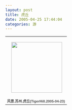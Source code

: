 ```yaml
---
layout: post
title: 虎丘
date: 2005-04-25 17:44:04
categories: 游
---
```

<table style="width:194px;"><tr><td align="center" style="height:194px;background:url(https://picasaweb.google.com/s/c/transparent_album_background.gif) no-repeat left"><a href="https://picasaweb.google.com/100176428078475760122/TigerHill20050423?authuser=0&feat=embedwebsite"><img src="https://lh4.googleusercontent.com/-zhYSPEgHIrk/TV_-HbB40HE/AAAAAAAABYA/OM0qGXP_qno/s160-c/TigerHill20050423.jpg" width="160" height="160" style="margin:1px 0 0 4px;"></a></td></tr><tr><td style="text-align:center;font-family:arial,sans-serif;font-size:11px"><a href="https://picasaweb.google.com/100176428078475760122/TigerHill20050423?authuser=0&feat=embedwebsite" style="color:#4D4D4D;font-weight:bold;text-decoration:none;">风景.苏州.虎丘(TigerHill.2005-04-23)</a></td></tr></table>